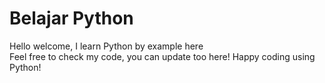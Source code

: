 # Belajar Python
Hello welcome, I learn Python by example here
<br>
Feel free to check my code, you can update too here!
Happy coding using Python!

